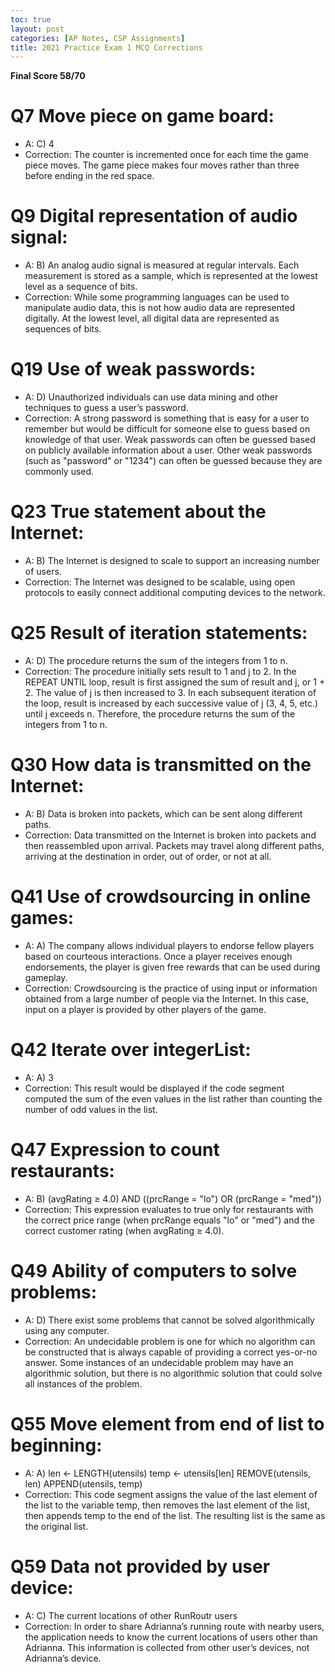 ```yaml
---
toc: true
layout: post
categories: [AP Notes, CSP Assignments]
title: 2021 Practice Exam 1 MCQ Corrections
---
```



**Final Score 58/70**


# Q7 Move piece on game board:
- A: C) 4
- Correction: The counter is incremented once for each time the game piece moves. The game piece makes four moves rather than three before ending in the red space.

# Q9 Digital representation of audio signal:
- A: B) An analog audio signal is measured at regular intervals. Each measurement is stored as a sample, which is represented at the lowest level as a sequence of bits.
- Correction: While some programming languages can be used to manipulate audio data, this is not how audio data are represented digitally. At the lowest level, all digital data are represented as sequences of bits.

# Q19 Use of weak passwords:
- A: D) Unauthorized individuals can use data mining and other techniques to guess a user’s password.
- Correction: A strong password is something that is easy for a user to remember but would be difficult for someone else to guess based on knowledge of that user. Weak passwords can often be guessed based on publicly available information about a user. Other weak passwords (such as "password" or "1234") can often be guessed because they are commonly used.

# Q23 True statement about the Internet:
- A: B) The Internet is designed to scale to support an increasing number of users.
- Correction: The Internet was designed to be scalable, using open protocols to easily connect additional computing devices to the network.

# Q25 Result of iteration statements:
- A: D) The procedure returns the sum of the integers from 1 to n.
- Correction: The procedure initially sets result to 1 and j to 2. In the REPEAT UNTIL loop, result is first assigned the sum of result and j, or 1 + 2. The value of j is then increased to 3. In each subsequent iteration of the loop, result is increased by each successive value of j (3, 4, 5, etc.) until j exceeds n. Therefore, the procedure returns the sum of the integers from 1 to n.

# Q30 How data is transmitted on the Internet: 
- A: B) Data is broken into packets, which can be sent along different paths.
- Correction: Data transmitted on the Internet is broken into packets and then reassembled upon arrival. Packets may travel along different paths, arriving at the destination in order, out of order, or not at all.

# Q41 Use of crowdsourcing in online games: 
- A: A) The company allows individual players to endorse fellow players based on courteous interactions. Once a player receives enough endorsements, the player is given free rewards that can be used during gameplay.
- Correction:  Crowdsourcing is the practice of using input or information obtained from a large number of people via the Internet. In this case, input on a player is provided by other players of the game.

# Q42 Iterate over integerList:
- A: A) 3
- Correction: This result would be displayed if the code segment computed the sum of the even values in the list rather than counting the number of odd values in the list.

# Q47 Expression to count restaurants:
- A: B) (avgRating ≥ 4.0) AND ((prcRange = "lo") OR (prcRange = "med"))
- Correction: This expression evaluates to true only for restaurants with the correct price range (when prcRange equals "lo" or "med") and the correct customer rating (when avgRating ≥ 4.0).

# Q49 Ability of computers to solve problems:
- A: D) There exist some problems that cannot be solved algorithmically using any computer.
- Correction: An undecidable problem is one for which no algorithm can be constructed that is always capable of providing a correct yes-or-no answer. Some instances of an undecidable problem may have an algorithmic solution, but there is no algorithmic solution that could solve all instances of the problem.

# Q55 Move element from end of list to beginning:
- A: A) len ← LENGTH(utensils)
        temp ← utensils[len]
        REMOVE(utensils, len)
        APPEND(utensils, temp)
- Correction: This code segment assigns the value of the last element of the list to the variable temp, then removes the last element of the list, then appends temp to the end of the list. The resulting list is the same as the original list.

# Q59 Data not provided by user device:
- A: C) The current locations of other RunRoutr users
- Correction: In order to share Adrianna’s running route with nearby users, the application needs to know the current locations of users other than Adrianna. This information is collected from other user’s devices, not Adrianna’s device.


